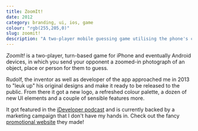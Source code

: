 ```yaml
---
title: ZoomIt!
date: 2012
category: branding, ui, ios, game 
colour: "rgb(255,205,0)"
slug: zoomit!
description: "A two-player mobile guessing game utilising the phone's camera roll as well as the player's imagination."
---
```


_ZoomIt!_ is a two-player, turn-based game for iPhone and eventually Android devices, in which you send your opponent a zoomed-in photograph of an object, place or person for them to guess.

Rudolf, the inventor as well as developer of the app approached me in 2013 to "leuk up" his original designs and make it ready to be released to the public. From there it got a new logo, a refreshed colour palette, a dozen of new UI elements and a couple of sensible features more.

It got featured in the [iDeveloper podcast](http://ideveloper.co/podcast095/) and is currently backed by a marketing campaign that I don't have my hands in. Check out the fancy [promotional website](http://playzoomit.com) they made!